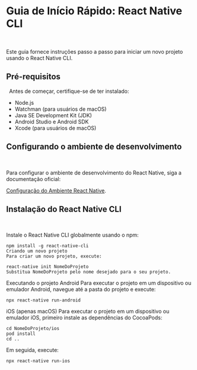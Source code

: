 # Guia de Início Rápido: React Native CLI
&nbsp;

Este guia fornece instruções passo a passo para iniciar um novo projeto usando o React Native CLI.
&#8203;

## Pré-requisitos
&nbsp;
Antes de começar, certifique-se de ter instalado:

- Node.js
- Watchman (para usuários de macOS)
- Java SE Development Kit (JDK)
- Android Studio e Android SDK
- Xcode (para usuários de macOS)
&#8203;

## Configurando o ambiente de desenvolvimento
&nbsp;

Para configurar o ambiente de desenvolvimento do React Native, siga a documentação oficial:

[Configuração do Ambiente React Native](https://reactnative.dev/docs/environment-setup).
&#8203;

## Instalação do React Native CLI
&nbsp;

Instale o React Native CLI globalmente usando o npm:

```
npm install -g react-native-cli
Criando um novo projeto
Para criar um novo projeto, execute:
```

```
react-native init NomeDoProjeto
Substitua NomeDoProjeto pelo nome desejado para o seu projeto.
```

Executando o projeto
Android
Para executar o projeto em um dispositivo ou emulador Android, navegue até a pasta do projeto e execute:

```
npx react-native run-android
```

iOS (apenas macOS)
Para executar o projeto em um dispositivo ou emulador iOS, primeiro instale as dependências do CocoaPods:

```
cd NomeDoProjeto/ios
pod install
cd ..
```

Em seguida, execute:

```
npx react-native run-ios
```

